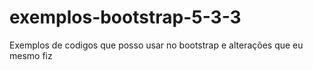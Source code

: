 # exemplos-bootstrap-5-3-3
Exemplos de codigos que posso usar no bootstrap e alterações que eu mesmo fiz
